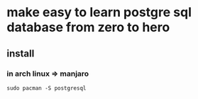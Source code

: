 # make easy to learn postgre sql database from zero to hero

## install 
### in arch linux => manjaro
```sudo pacman -S postgresql```
